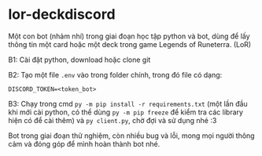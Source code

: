 # lor-deckdiscord

Một con bot (nhảm nhí) trong giai đoạn học tập python và bot, dùng để lấy thông tin một card hoặc một deck trong game Legends of Runeterra. (LoR)

B1: Cài đặt python, download hoặc clone git

B2: Tạo một file `.env` vào trong folder chính, trong đó file có dạng:

`DISCORD_TOKEN=<token_bot>`

B3: Chạy trong cmd `py -m pip install -r requirements.txt` (một lần đầu khi mới cài python, có thể dùng `py -m pip freeze` để kiểm tra các library hiện có để cài thêm) và `py client.py`, chờ đợi và sử dụng nhé :3

Bot trong giai đoạn thử nghiệm, còn nhiều bug và lỗi, mong mọi người thông cảm và đóng góp để mình hoàn thành bot nhé.
